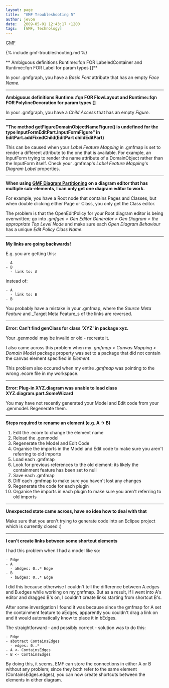 ```yaml
---
layout: page
title:  "GMF Troubleshooting 5"
author: jevon
date:   2009-05-01 12:43:17 +1200
tags:   [GMF, Technology]
---
```


[GMF](GMF.md)

{% include gmf-troubleshooting.md %}

** Ambiguous definitions Runtime::fqn FOR LabeledContainer and Runtime::fqn FOR Label for param types []**

In your .gmfgraph, you have a _Basic Font_ attribute that has an empty _Face Name_.

---
**Ambiguous definitions Runtime::fqn FOR FlowLayout and Runtime::fqn FOR PolylineDecoration for param types []**

In your .gmfgraph, you have a _Child Access_ that has an empty _Figure_.

---
**"The method getFigureDomainObjectNameFigure() is undefined for the type InputFormEditPart.InputFormFigure" in EditPart.addFixedChild(EditPart childEditPart)**

This can be caused when your _Label Feature Mapping_ in .gmfmap is set to render a different attribute to the one that is available. For example, an InputForm trying to render the name attribute of a DomainObject rather than the InputForm itself. Check your .gmfmap's _Label Feature Mapping_'s _Diagram Label_ properties.

---
**When using [GMF Diagram Partitioning](GMF_Diagram_Partitioning.md) on a diagram editor that has multiple sub-elements, I can only get one diagram editor to work.**

For example, you have a Root node that contains Pages and Classes, but when double clicking either Page or Class, you only get the Class editor.

The problem is that the OpenEditPolicy for your Root diagram editor is being overwritten; go into _.gmfgen > Gen Editor Generator > Gen Diagram > the appropriate Top Level Node_ and make sure each _Open Diagram Behaviour_ has a unique _Edit Policy Class Name_.

---
**My links are going backwards!**

E.g. you are getting this:
```
- A
- B
  - link to: A
```

instead of:
```
- A
  - link to: B
- B
```

You probably have a mistake in your .gmfmap, where the _Source Meta Feature_ and _Target Meta Feature_s of the links are reversed.


---
**Error: Can't find genClass for class 'XYZ' in package xyz.**

Your .genmodel may be invalid or old - recreate it.

I also came across this problem when my _.gmfmap > Canvas Mapping > Domain Model_ package property was set to a package that did not contain the canvas element specified in _Element_.

This problem also occured when my entire _.gmfmap_ was pointing to the wrong .ecore file in my workspace.

---
**Error: Plug-in XYZ.diagram was unable to load class XYZ.diagram.part.SomeWizard**

You may have not recently generated your Model and Edit code from your .genmodel. Regenerate them.

---
**Steps required to rename an element (e.g. A -> B)**

1. Edit the .ecore to change the element name
1. Reload the .genmodel
1. Regenerate the Model and Edit Code
1. Organise the imports in the Model and Edit code to make sure you aren't referring to old imports
1. Load each .gmfmap
1. Look for previous references to the old element: its likely the containment feature has been set to null
1. Save each .gmfmap
1. Diff each .gmfmap to make sure you haven't lost any changes
1. Regenerate the code for each plugin
1. Organise the imports in each plugin to make sure you aren't referring to old imports

---
**Unexpected state came across, have no idea how to deal with that**

Make sure that you aren't trying to generate code into an Eclipse project which is currently closed :)

---
**I can't create links between some shortcut elements**

I had this problem when I had a model like so:

```
- Edge
- A
  - aEdges: 0..* Edge
- B
  - bEdges: 0..* Edge
```

I did this because otherwise I couldn't tell the difference between A.edges and B.edges while working on my gmfmap. But as a result, if I went into A's editor and dragged B's on, I couldn't create links starting from shortcut B's. 

After some investigation I found it was because since the gmfmap for A set the containment feature to aEdges, apparently you couldn't drag a link on and it would automatically know to place it in bEdges.

The straightforward - and possibly correct - solution was to do this:

```
- Edge
- abstract ContainsEdges
  - edges: 0..*
- A <- ContainsEdges
- B <- ContainsEdges
```

By doing this, it seems, EMF can store the connections in either A or B without any problem; since they both refer to the same element (ContainsEdges.edges), you can now create shortcuts between the elements in either diagram.

